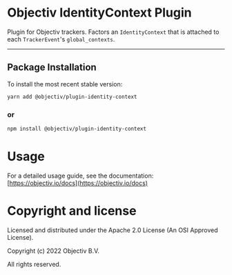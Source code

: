 # Objectiv IdentityContext Plugin

Plugin for Objectiv trackers. Factors an `IdentityContext` that is attached to each `TrackerEvent`'s `global_contexts`.

---
## Package Installation
To install the most recent stable version:

```sh
yarn add @objectiv/plugin-identity-context
```

### or
```sh
npm install @objectiv/plugin-identity-context
```

# Usage
For a detailed usage guide, see the documentation: [https://objectiv.io/docs](https://objectiv.io/docs)

# Copyright and license
Licensed and distributed under the Apache 2.0 License (An OSI Approved License).

Copyright (c) 2022 Objectiv B.V.

All rights reserved.
